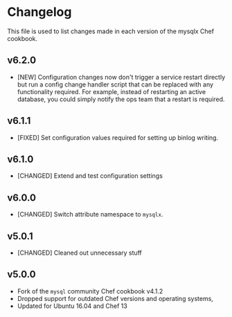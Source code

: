# Changelog

This file is used to list changes made in each version of the mysqlx Chef cookbook.

## v6.2.0

* [NEW] Configuration changes now don't trigger a service restart directly
  but run a config change handler script that can be replaced with any
  functionality required. For example, instead of restarting an active
  database, you could simply notify the ops team that a restart is required.

## v6.1.1

* [FIXED] Set configuration values required for setting up binlog writing.

## v6.1.0

* [CHANGED] Extend and test configuration settings

## v6.0.0

* [CHANGED] Switch attribute namespace to `mysqlx`.

## v5.0.1

* [CHANGED] Cleaned out unnecessary stuff

## v5.0.0

* Fork of the `mysql` community Chef cookbook v4.1.2
* Dropped support for outdated Chef versions and operating systems,
* Updated for Ubuntu 16.04 and Chef 13
